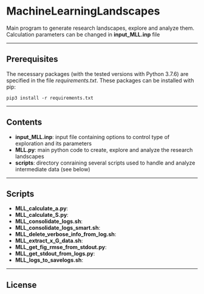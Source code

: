 # MachineLearningLandscapes
Main program to generate research landscapes, explore and analyze them.
Calculation parameters can be changed in **input_MLL.inp** file

---

## Prerequisites

The necessary packages (with the tested versions with Python 3.7.6) are specified in the file _requirements.txt_. These packages can be installed with pip:

```
pip3 install -r requirements.txt
```
---

## Contents
- **input_MLL.inp**: input file containing options to control type of exploration and its parameters
- **MLL.py**: main python code to create, explore and analyze the research landscapes
- **scripts**: directory conraining several scripts used to handle and analyze intermediate data (see below)

---

## Scripts

- **MLL_calculate_a.py**:
- **MLL_calculate_S.py**:
- **MLL_consolidate_logs.sh**:
- **MLL_consolidate_logs_smart.sh**:
- **MLL_delete_verbose_info_from_log.sh**:
- **MLL_extract_x_G_data.sh**:
- **MLL_get_fig_rmse_from_stdout.py**:
- **MLL_get_stdout_from_logs.py**:
- **MLL_logs_to_savelogs.sh**:

---

## License
